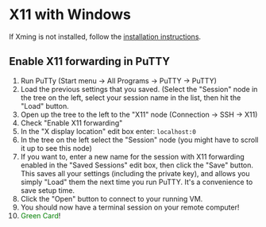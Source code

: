 # X11 with Windows

If Xming is not installed, follow the [installation instructions](../Prerequisites/Windows.md).

## Enable X11 forwarding in PuTTY

1. Run PuTTy (Start menu -> All Programs -> PuTTY -> PuTTY)
2. Load the previous settings that you saved.
   (Select the "Session" node in the tree on the left, 
   select your session name in the list,
   then hit the "Load" button.
3. Open up the tree to the left to the "X11" node (Connection -> SSH -> X11)
4. Check "Enable X11 forwarding"
5. In the "X display location" edit box enter:
   `localhost:0`
5. In the tree on the left select the "Session" node (you might have to scroll it up to see this node)
6. If you want to, enter a new name for the session with X11 forwarding enabled in the "Saved Sessions" edit box, 
   then click the "Save" button.
   This saves all your settings (including the private key), and allows you simply "Load" them the next time you
   run PuTTY. It's a convenience to save setup time.
8. Click the "Open" button to connect to your running VM.
9. You should now have a terminal session on your remote computer!
10. <span style="color:green">Green Card</span>!